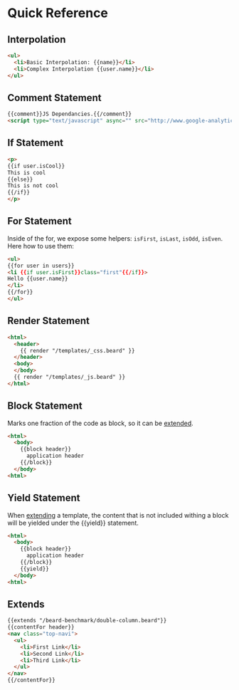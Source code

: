 # Quick Reference

## Interpolation
```html
<ul>
  <li>Basic Interpolation: {{name}}</li>
  <li>Complex Interpolation {{user.name}}</li>
</ul>
```

## Comment Statement
```html
{{comment}}JS Dependancies.{{/comment}}
<script type="text/javascript" async="" src="http://www.google-analytics.com/ga.js"></script>
```

## If Statement
```html
<p>
{{if user.isCool}}
This is cool
{{else}}
This is not cool
{{/if}}
</p>
```

## For Statement
Inside of the for, we expose some helpers: `isFirst`, `isLast`, `isOdd`, `isEven`. Here how to use them:
```html
<ul>
{{for user in users}}
<li {{if user.isFirst}}class="first"{{/if}}>
Hello {{user.name}}
</li>
{{/for}}
</ul>
```

## Render Statement
```html
<html>
  <header>
    {{ render "/templates/_css.beard" }}
  </header>
  <body>
  </body>
  {{ render "/templates/_js.beard" }}
</html>
```

## Block Statement
Marks one fraction of the code as block, so it can be [extended](#Extends).
```html
<html>
  <body>
    {{block header}}
      application header
    {{/block}}
  </body>
<html>
```

## Yield Statement
When [extending](#Extends) a template, the content that is not included withing a block will be yielded under the {{yield}} statement.
```html
<html>
  <body>
    {{block header}}
      application header
    {{/block}}
    {{yield}}
  </body>
<html>
```

## Extends
```html
{{extends "/beard-benchmark/double-column.beard"}}
{{contentFor header}}
<nav class="top-navi">
  <ul>
    <li>First Link</li>
    <li>Second Link</li>
    <li>Third Link</li>
  </ul>
</nav>
{{/contentFor}}
